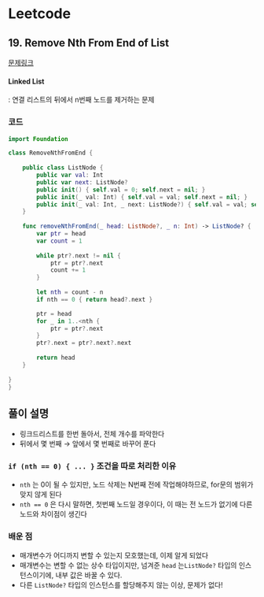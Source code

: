 # Leetcode

## 19. Remove Nth From End of List

[문제링크](https://leetcode.com/problems/remove-nth-node-from-end-of-list/)

#### Linked List
: 연결 리스트의 뒤에서 n번째 노드를 제거하는 문제


### 코드

```swift
import Foundation

class RemoveNthFromEnd {
    
    public class ListNode {
        public var val: Int
        public var next: ListNode?
        public init() { self.val = 0; self.next = nil; }
        public init(_ val: Int) { self.val = val; self.next = nil; }
        public init(_ val: Int, _ next: ListNode?) { self.val = val; self.next = next; }
    }
    
    func removeNthFromEnd(_ head: ListNode?, _ n: Int) -> ListNode? {
        var ptr = head
        var count = 1
        
        while ptr?.next != nil {
            ptr = ptr?.next
            count += 1
        }
        
        let nth = count - n
        if nth == 0 { return head?.next }

        ptr = head
        for _ in 1..<nth {
            ptr = ptr?.next
        }
        ptr?.next = ptr?.next?.next
        
        return head
    }
  
}
}
```



## 풀이 설명

- 링크드리스트를 한번 돌아서, 전체 개수를 파악한다
- 뒤에서 몇 번째 → 앞에서 몇 번째로 바꾸어 푼다



### `if (nth == 0) { ... }` 조건을 따로 처리한 이유

- `nth` 는 0이 될 수 있지만, 노드 삭제는 N번째 전에 작업해야하므로, for문의 범위가 맞지 않게 된다
- `nth == 0` 은 다시 말하면, 첫번째 노드일 경우이다, 이 때는 전 노드가 없기에 다른 노드와 차이점이 생긴다



### 배운 점

- 매개변수가 어디까지 변할 수 있는지 모호했는데, 이제 알게 되었다
- 매개변수는 변할 수 없는 상수 타입이지만, 넘겨준 `head`  는`ListNode?` 타입의 인스턴스이기에, 내부 값은 바꿀 수 있다. 
- 다른 `ListNode?` 타입의 인스턴스를 할당해주지 않는 이상, 문제가 없다!



